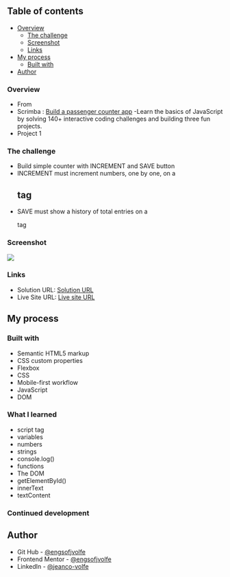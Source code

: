 ## Table of contents

- [Overview](#overview)
  - [The challenge](#the-challenge)
  - [Screenshot](#screenshot)
  - [Links](#links)
- [My process](#my-process)
  - [Built with](#built-with)
- [Author](#author)

### Overview

- From
- Scrimba : [Build a passenger counter app](https://scrimba.com/learn/learnjavascript/welcome-to-the-course-c87pv3hK)
-Learn the basics of JavaScript by solving 140+ interactive coding challenges and building three fun projects.
- Project 1

### The challenge

- Build simple counter with INCREMENT and SAVE button
- INCREMENT must increment numbers, one by one, on a <h2> tag
- SAVE must show a history of total entries on a <p> tag

### Screenshot


![](./images/screenshot.jpg)

### Links

- Solution URL: [Solution URL](https://github.com/engsofjvolfe/counter)
- Live Site URL: [Live site URL]()

## My process

### Built with

- Semantic HTML5 markup
- CSS custom properties
- Flexbox
- CSS
- Mobile-first workflow
- JavaScript
- DOM

### What I learned
- script tag
- variables
- numbers
- strings
- console.log()
- functions
- The DOM
- getElementById()
- innerText
- textContent

### Continued development

## Author

- Git Hub - [@engsofjvolfe](https://github.com/engsofjvolfe)
- Frontend Mentor - [@engsofjvolfe](https://www.frontendmentor.io/profile/engsofjvolfe)
- LinkedIn - [@jeanco-volfe](https://www.linkedin.com/in/jeanco-volfe/)
<!-- - Instagram - [@jeanco_volfe](https://www.instagram.com/jeanco_volfe/) -->
